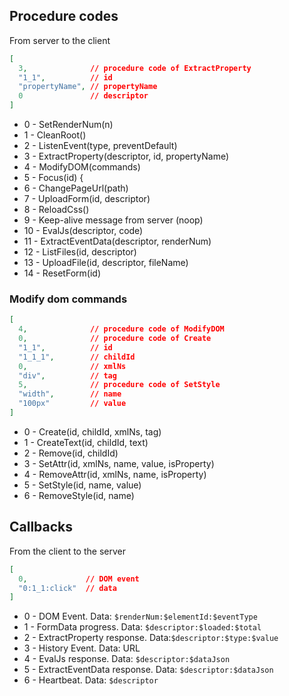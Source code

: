 ## Procedure codes

From server to the client

```json
[
  3,              // procedure code of ExtractProperty
  "1_1",          // id
  "propertyName", // propertyName
  0               // descriptor 
]
```

 * 0 - SetRenderNum(n)
 * 1 - CleanRoot()
 * 2 - ListenEvent(type, preventDefault)
 * 3 - ExtractProperty(descriptor, id, propertyName)
 * 4 - ModifyDOM(commands)
 * 5 - Focus(id) {
 * 6 - ChangePageUrl(path)
 * 7 - UploadForm(id, descriptor)
 * 8 - ReloadCss()
 * 9 - Keep-alive message from server (noop)
 * 10 - EvalJs(descriptor, code)
 * 11 - ExtractEventData(descriptor, renderNum)
 * 12 - ListFiles(id, descriptor)
 * 13 - UploadFile(id, descriptor, fileName)
 * 14 - ResetForm(id)

### Modify dom commands

```json
[
  4,              // procedure code of ModifyDOM
  0,              // procedure code of Create
  "1_1",          // id
  "1_1_1",        // childId
  0,              // xmlNs
  "div",          // tag
  5,              // procedure code of SetStyle
  "width",        // name
  "100px"         // value
]
```

 * 0 - Create(id, childId, xmlNs, tag)
 * 1 - CreateText(id, childId, text)
 * 2 - Remove(id, childId)
 * 3 - SetAttr(id, xmlNs, name, value, isProperty)
 * 4 - RemoveAttr(id, xmlNs, name, isProperty)
 * 5 - SetStyle(id, name, value)
 * 6 - RemoveStyle(id, name)

## Callbacks

From the client to the server

```json
[
  0,             // DOM event
  "0:1_1:click"  // data
]
```

 * 0 - DOM Event. Data: `$renderNum:$elementId:$eventType`
 * 1 - FormData progress. Data: `$descriptor:$loaded:$total` 
 * 2 - ExtractProperty response. Data:`$descriptor:$type:$value`
 * 3 - History Event. Data: URL
 * 4 - EvalJs response. Data: `$descriptor:$dataJson` 
 * 5 - ExtractEventData response. Data: `$descriptor:$dataJson`
 * 6 - Heartbeat. Data: `$descriptor` 
